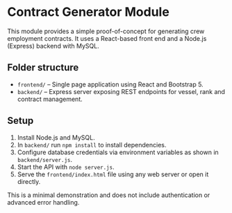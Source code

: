 # Contract Generator Module

This module provides a simple proof-of-concept for generating crew employment contracts.
It uses a React-based front end and a Node.js (Express) backend with MySQL.

## Folder structure

- `frontend/` – Single page application using React and Bootstrap 5.
- `backend/` – Express server exposing REST endpoints for vessel, rank and contract management.

## Setup

1. Install Node.js and MySQL.
2. In `backend/` run `npm install` to install dependencies.
3. Configure database credentials via environment variables as shown in `backend/server.js`.
4. Start the API with `node server.js`.
5. Serve the `frontend/index.html` file using any web server or open it directly.

This is a minimal demonstration and does not include authentication or advanced error handling.
